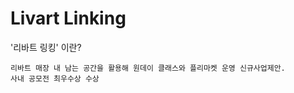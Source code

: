 # Livart Linking
'리바트 링킹' 이란?
```
리바트 매장 내 남는 공간을 활용해 원데이 클래스와 플리마켓 운영 신규사업제안.
사내 공모전 최우수상 수상
```


